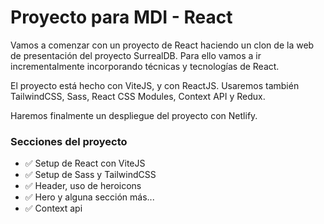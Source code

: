 # Proyecto para MDI - React
Vamos a comenzar con un proyecto de React haciendo un clon de la web de presentación del proyecto SurrealDB. Para ello vamos a ir incrementalmente incorporando técnicas y tecnologías de React. 

El proyecto está hecho con ViteJS, y con ReactJS. Usaremos también TailwindCSS, Sass, React CSS Modules, Context API y Redux. 

Haremos finalmente un despliegue del proyecto con Netlify.

### Secciones del proyecto
- :white_check_mark: Setup de React con ViteJS
- :white_check_mark: Setup de Sass y TailwindCSS
- :white_check_mark: Header, uso de heroicons
- :white_check_mark: Hero y alguna sección más...
- :white_check_mark: Context api